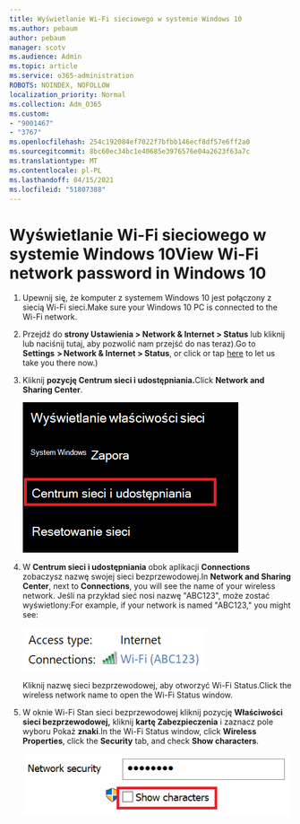 ```yaml
---
title: Wyświetlanie Wi-Fi sieciowego w systemie Windows 10
ms.author: pebaum
author: pebaum
manager: scotv
ms.audience: Admin
ms.topic: article
ms.service: o365-administration
ROBOTS: NOINDEX, NOFOLLOW
localization_priority: Normal
ms.collection: Adm_O365
ms.custom:
- "9001467"
- "3767"
ms.openlocfilehash: 254c192084ef7022f7bfbb146ecf8df57e6ff2a0
ms.sourcegitcommit: 8bc60ec34bc1e40685e3976576e04a2623f63a7c
ms.translationtype: MT
ms.contentlocale: pl-PL
ms.lasthandoff: 04/15/2021
ms.locfileid: "51807388"
---
```

# <a name="view-wi-fi-network-password-in-windows-10"></a><span data-ttu-id="0fcca-102">Wyświetlanie Wi-Fi sieciowego w systemie Windows 10</span><span class="sxs-lookup"><span data-stu-id="0fcca-102">View Wi-Fi network password in Windows 10</span></span>

1. <span data-ttu-id="0fcca-103">Upewnij się, że komputer z systemem Windows 10 jest połączony z siecią Wi-Fi sieci.</span><span class="sxs-lookup"><span data-stu-id="0fcca-103">Make sure your Windows 10 PC is connected to the Wi-Fi network.</span></span>

2. <span data-ttu-id="0fcca-104">Przejdź do **strony Ustawienia > Network & Internet > Status** lub [](ms-settings:network?activationSource=GetHelp) kliknij lub naciśnij tutaj, aby pozwolić nam przejść do nas teraz).</span><span class="sxs-lookup"><span data-stu-id="0fcca-104">Go to **Settings  > Network & Internet  > Status**, or click or tap [here](ms-settings:network?activationSource=GetHelp) to let us take you there now.)</span></span>

3. <span data-ttu-id="0fcca-105">Kliknij **pozycję Centrum sieci i udostępniania.**</span><span class="sxs-lookup"><span data-stu-id="0fcca-105">Click **Network and Sharing Center**.</span></span>

    ![Centrum sieci i udostępniania.](media/network-sharing-center.png)

4. <span data-ttu-id="0fcca-107">W **Centrum sieci i udostępniania** obok aplikacji **Connections** zobaczysz nazwę swojej sieci bezprzewodowej.</span><span class="sxs-lookup"><span data-stu-id="0fcca-107">In **Network and Sharing Center**, next to **Connections**, you will see the name of your wireless network.</span></span> <span data-ttu-id="0fcca-108">Jeśli na przykład sieć nosi nazwę "ABC123", może zostać wyświetlony:</span><span class="sxs-lookup"><span data-stu-id="0fcca-108">For example, if your network is named "ABC123," you might see:</span></span>

    ![Połączenia sieciowe.](media/network-connections.png)

    <span data-ttu-id="0fcca-110">Kliknij nazwę sieci bezprzewodowej, aby otworzyć Wi-Fi Status.</span><span class="sxs-lookup"><span data-stu-id="0fcca-110">Click the wireless network name to open the Wi-Fi Status window.</span></span> 

5. <span data-ttu-id="0fcca-111">W oknie Wi-Fi Stan sieci bezprzewodowej kliknij pozycję **Właściwości sieci bezprzewodowej,** kliknij **kartę Zabezpieczenia** i zaznacz pole wyboru Pokaż **znaki**.</span><span class="sxs-lookup"><span data-stu-id="0fcca-111">In the Wi-Fi Status window, click **Wireless Properties**, click the **Security** tab, and check **Show characters**.</span></span>

    ![Pokazywanie Wi-Fi znaków hasła.](media/show-password-characters.png)

